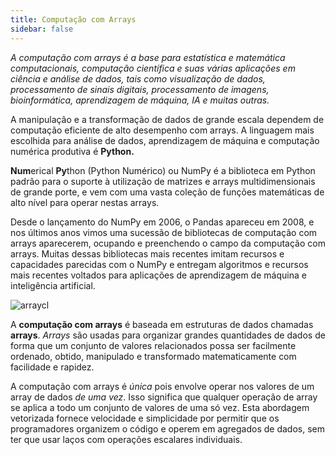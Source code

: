 ```yaml
---
title: Computação com Arrays
sidebar: false
---
```


*A computação com arrays é a base para estatística e matemática computacionais, computação científica e suas várias aplicações em ciência e análise de dados, tais como visualização de dados, processamento de sinais digitais, processamento de imagens, bioinformática, aprendizagem de máquina, IA e muitas outras.*

A manipulação e a transformação de dados de grande escala dependem de computação eficiente de alto desempenho com arrays. A linguagem mais escolhida para análise de dados, aprendizagem de máquina e computação numérica produtiva é **Python.**

**Num**erical **Py**thon (Python Numérico) ou NumPy é a biblioteca em Python padrão para o suporte à utilização de matrizes e arrays multidimensionais de grande porte, e vem com uma vasta coleção de funções matemáticas de alto nível para operar nestas arrays.

Desde o lançamento do NumPy em 2006, o Pandas apareceu em 2008, e nos últimos anos vimos uma sucessão de bibliotecas de computação com arrays aparecerem, ocupando e preenchendo o campo da computação com arrays. Muitas dessas bibliotecas mais recentes imitam recursos e capacidades parecidas com o NumPy e entregam algoritmos e recursos mais recentes voltados para aplicações de aprendizagem de máquina e inteligência artificial.

<img
  src="/images/content_images/array_c_landscape.png"
  alt="arraycl"
  title="Panorama de Computação com Arrays" />

A **computação com arrays** é baseada em estruturas de dados chamadas **arrays**. *Arrays* são usadas para organizar grandes quantidades de dados de forma que um conjunto de valores relacionados possa ser facilmente ordenado, obtido, manipulado e transformado matematicamente com facilidade e rapidez.

A computação com arrays é *única* pois envolve operar nos valores de um array de dados *de uma vez*. Isso significa que qualquer operação de array se aplica a todo um conjunto de valores de uma só vez. Esta abordagem vetorizada fornece velocidade e simplicidade por permitir que os programadores organizem o código e operem em agregados de dados, sem ter que usar laços com operações escalares individuais.
